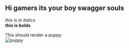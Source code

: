 ## Hi gamers its your boy swagger souls 

*this is in italics*  
**this is bolds**

This should render a puppy  
![puppy](http://4everstatic.com/pictures/850xX/animals/dogs/golden-retriever,-puppy,-dog,-smile-137774.jpg)